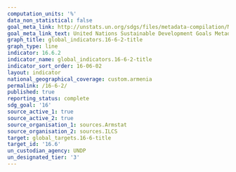 ```yaml
---
computation_units: '%'
data_non_statistical: false
goal_meta_link: http://unstats.un.org/sdgs/files/metadata-compilation/Metadata-Goal-16.pdf
goal_meta_link_text: United Nations Sustainable Development Goals Metadata (pdf 1361kB)
graph_title: global_indicators.16-6-2-title
graph_type: line
indicator: 16.6.2
indicator_name: global_indicators.16-6-2-title
indicator_sort_order: 16-06-02
layout: indicator
national_geographical_coverage: custom.armenia
permalink: /16-6-2/
published: true
reporting_status: complete
sdg_goal: '16'
source_active_1: true
source_active_2: true
source_organisation_1: sources.Armstat
source_organisation_2: sources.ILCS
target: global_targets.16-6-title
target_id: '16.6'
un_custodian_agency: UNDP
un_designated_tier: '3'
---
```

